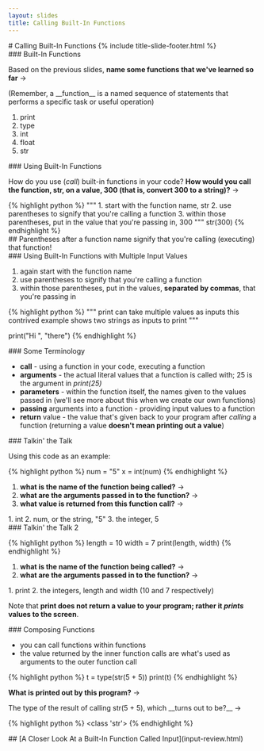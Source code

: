 ```yaml
---
layout: slides
title: Calling Built-In Functions 
---
```


<section markdown="block" class="title-slide">
# Calling Built-In Functions
{% include title-slide-footer.html %}
</section>

<section markdown="block">
### Built-In Functions

Based on the previous slides, __name some functions that we've learned so far__ &rarr;

<div class="incremental" markdown="block">
(Remember, a __function__ is a named sequence of statements that performs a specific task or useful operation)

1. print
2. type
3. int
4. float
5. str

</div>
</section>

<section markdown="block">
### Using Built-In Functions

How do you use (_call_) built-in functions in your code?  __How would you call the function, str, on a value, 300 (that is, convert 300 to a string)?__ &rarr;

<div class="incremental" markdown="block">
{% highlight python %}
"""
1. start with the function name, str
2. use parentheses to signify that you're calling a function
3. within those parentheses, put in the value that you're passing in, 300
"""
str(300)
{% endhighlight %}
</div>
</section>

<section markdown="block">
## Parentheses after a function name signify that you're calling (executing) that function!
</section>

<section markdown="block">
### Using Built-In Functions with Multiple Input Values

1. again start with the function name
2. use parentheses to signify that you're calling a function
3. within those parentheses, put in the values, __separated by commas__, that you're passing in

{% highlight python %}
"""
print can take multiple values as inputs
this contrived example shows two strings as inputs to print
"""

print("Hi ", "there")
{% endhighlight %}
</section>


<section markdown="block">
### Some Terminology

* __call__ - using a function in your code, executing a function
* __arguments__ - the actual literal values that a function is called with; 25 is the argument in _print(25)_
* __parameters__ - within the function itself, the names given to the values passed in (we'll see more about this when we create our own functions)
* __passing__ arguments into a function - providing input values to a function 
* __return__ value - the value that's given back to your program after _calling_ a function (returning a value __doesn't mean printing out a value__)

</section>

<section markdown="block">
### Talkin' the Talk

Using this code as an example:

{% highlight python %}
num = "5"
x = int(num)
{% endhighlight %}

1. __what is the name of the function being called?__ &rarr;
2. __what are the arguments passed in to the function?__ &rarr;
3. __what value is returned from this function call?__ &rarr;

<div class="incremental" markdown="block">
1. int
2. num, or the string, "5"
3. the integer, 5
</div>
</section>

<section markdown="block">
### Talkin' the Talk 2


{% highlight python %}
length = 10
width = 7
print(length, width)
{% endhighlight %}

1. __what is the name of the function being called?__ &rarr;
2. __what are the arguments passed in to the function?__ &rarr;

<div class="incremental" markdown="block">
1. print
2. the integers, length and width (10 and 7 respectively)

Note that __print does not return a value to your program; rather it _prints_ values to the screen__.
</div>
</section>


<section markdown="block">
### Composing Functions

* you can call functions within functions
* the value returned by the inner function calls are what's used as arguments to the outer function call

{% highlight python %}
t = type(str(5 + 5))
print(t)
{% endhighlight %}

__What is printed out by this program?__ &rarr;

<div class="incremental" markdown="block">
The type of the result of calling str(5 + 5), which __turns out to be?__ &rarr;

{% highlight python %}
<class 'str'>
{% endhighlight %}
</div>
</section>

<section markdown="block">
## [A Closer Look At a Built-In Function Called Input](input-review.html)
</section>
